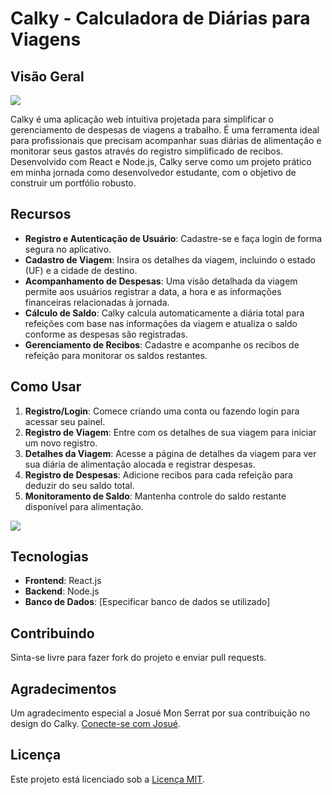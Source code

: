 
# Calky - Calculadora de Diárias para Viagens

## Visão Geral

![](./src/assets/Arte01.png)

Calky é uma aplicação web intuitiva projetada para simplificar o gerenciamento de despesas de viagens a trabalho. É uma ferramenta ideal para profissionais que precisam acompanhar suas diárias de alimentação e monitorar seus gastos através do registro simplificado de recibos. Desenvolvido com React e Node.js, Calky serve como um projeto prático em minha jornada como desenvolvedor estudante, com o objetivo de construir um portfólio robusto.

## Recursos

- **Registro e Autenticação de Usuário**: Cadastre-se e faça login de forma segura no aplicativo.
- **Cadastro de Viagem**: Insira os detalhes da viagem, incluindo o estado (UF) e a cidade de destino.
- **Acompanhamento de Despesas**: Uma visão detalhada da viagem permite aos usuários registrar a data, a hora e as informações financeiras relacionadas à jornada.
- **Cálculo de Saldo**: Calky calcula automaticamente a diária total para refeições com base nas informações da viagem e atualiza o saldo conforme as despesas são registradas.
- **Gerenciamento de Recibos**: Cadastre e acompanhe os recibos de refeição para monitorar os saldos restantes.

## Como Usar

1. **Registro/Login**: Comece criando uma conta ou fazendo login para acessar seu painel.
2. **Registro de Viagem**: Entre com os detalhes de sua viagem para iniciar um novo registro.
3. **Detalhes da Viagem**: Acesse a página de detalhes da viagem para ver sua diária de alimentação alocada e registrar despesas.
4. **Registro de Despesas**: Adicione recibos para cada refeição para deduzir do seu saldo total.
5. **Monitoramento de Saldo**: Mantenha controle do saldo restante disponível para alimentação.


![](./src/assets/Arte02.png)

## Tecnologias

- **Frontend**: React.js
- **Backend**: Node.js
- **Banco de Dados**: [Especificar banco de dados se utilizado]

## Contribuindo

Sinta-se livre para fazer fork do projeto e enviar pull requests.

## Agradecimentos

Um agradecimento especial a Josué Mon Serrat por sua contribuição no design do Calky. [Conecte-se com Josué](https://www.behance.net/jhosuemonsfc78).

## Licença

Este projeto está licenciado sob a [Licença MIT](link-para-licença).

